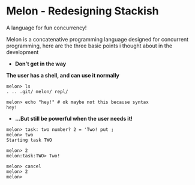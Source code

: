 # Melon - Redesigning Stackish

A language for fun concurrency!

Melon is a concatenative programming language
designed for concurrent programming, here are the
three basic points i thought about in the development

- **Don't get in the way**

__The user has a shell, and can use it normally__

```
melon> ls
. .. .git/ melon/ repl/

melon> echo "hey!" # ok maybe not this because syntax
hey!
```

- **...But still be powerful when the user needs it!**

```
melon> task: two number? 2 = 'Two! put ;
melon> two
Starting task TWO

melon> 2
melon:task:TWO> Two!

melon> cancel
melon> 2
melon>
```

